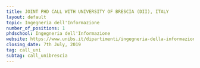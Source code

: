 ```yaml
---
title: JOINT PHD CALL WITH UNIVERSITY OF BRESCIA (DII), ITALY
layout: default
topic: Ingegneria dell'Informazione
number_of_positions: 1
phdschool: Ingegneria dell'Informazione
website: https://www.unibs.it/dipartimenti/ingegneria-della-informazione
closing_date: 7th July, 2019
tag: call_uni
subtag: call_unibrescia
---
```

